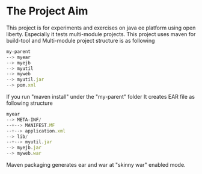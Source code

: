 # The Project Aim
This project is for experiments and exercises on java ee platform using open liberty. Especially it tests multi-module projects. This project uses maven for build-tool and Multi-module project structure is as following

```javascript
my-parent
--> myear
--> myejb 
--> myutil
--> myweb
--> myutil.jar
--> pom.xml
```
If you run "maven install" under the "my-parent" folder It creates EAR file as following structure 

```javascript
myear
--> META-INF/
--+--> MANIFEST.MF 
--+--> application.xml
--> lib/
--+--> myutil.jar
--> myejb.jar
--> myweb.war
```
Maven packaging generates ear and war at "skinny war" enabled mode.

